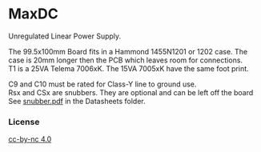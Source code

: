# MaxDC
Unregulated Linear Power Supply.

The 99.5x100mm Board fits in a Hammond 1455N1201 or 1202 case. The case is 20mm longer then the PCB which leaves room for connections.  
T1 is a 25VA Telema 7006xK. The 15VA 7005xK have the same foot print.

C9 and C10 must be rated for Class-Y line to ground use.  
Rsx and CSx are snubbers. They are optional and can be left off the board See [snubber.pdf](Datasheets/snubber.pdf) in the Datasheets folder.


### License
[cc-by-nc 4.0](LICENSE.md)
